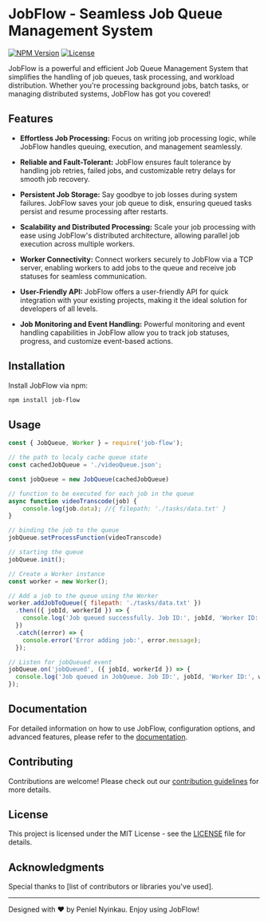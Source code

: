 # JobFlow - Seamless Job Queue Management System

[![NPM Version](https://img.shields.io/npm/v/job-flow.svg)](https://www.npmjs.com/package/job-flow)
[![License](https://img.shields.io/npm/l/job-flow.svg)](https://www.npmjs.com/package/job-flow)

JobFlow is a powerful and efficient Job Queue Management System that simplifies the handling of job queues, task processing, and workload distribution. Whether you're processing background jobs, batch tasks, or managing distributed systems, JobFlow has got you covered!

## Features

- **Effortless Job Processing:** Focus on writing job processing logic, while JobFlow handles queuing, execution, and management seamlessly.

- **Reliable and Fault-Tolerant:** JobFlow ensures fault tolerance by handling job retries, failed jobs, and customizable retry delays for smooth job recovery.

- **Persistent Job Storage:** Say goodbye to job losses during system failures. JobFlow saves your job queue to disk, ensuring queued tasks persist and resume processing after restarts.

- **Scalability and Distributed Processing:** Scale your job processing with ease using JobFlow's distributed architecture, allowing parallel job execution across multiple workers.

- **Worker Connectivity:** Connect workers securely to JobFlow via a TCP server, enabling workers to add jobs to the queue and receive job statuses for seamless communication.

- **User-Friendly API:** JobFlow offers a user-friendly API for quick integration with your existing projects, making it the ideal solution for developers of all levels.

- **Job Monitoring and Event Handling:** Powerful monitoring and event handling capabilities in JobFlow allow you to track job statuses, progress, and customize event-based actions.

## Installation

Install JobFlow via npm:

```bash
npm install job-flow
```

## Usage

```javascript
const { JobQueue, Worker } = require('job-flow');

// the path to localy cache queue state 
const cachedJobQueue = './videoQueue.json';

const jobQueue = new JobQueue(cachedJobQueue)

// function to be executed for each job in the queue
async function videoTranscode(job) {
    console.log(job.data); //{ filepath: './tasks/data.txt' }
}

// binding the job to the queue
jobQueue.setProcessFunction(videoTranscode)

// starting the queue 
jobQueue.init();

// Create a Worker instance
const worker = new Worker();

// Add a job to the queue using the Worker
worker.addJobToQueue({ filepath: './tasks/data.txt' })
  .then(({ jobId, workerId }) => {
    console.log('Job queued successfully. Job ID:', jobId, 'Worker ID:', workerId);
  })
  .catch((error) => {
    console.error('Error adding job:', error.message);
  });

// Listen for jobQueued event
jobQueue.on('jobQueued', ({ jobId, workerId }) => {
  console.log('Job queued in JobQueue. Job ID:', jobId, 'Worker ID:', workerId);
});
```

## Documentation

For detailed information on how to use JobFlow, configuration options, and advanced features, please refer to the [documentation](https://github.com/penielny/job-flow#readme).

## Contributing

Contributions are welcome! Please check out our [contribution guidelines](https://github.com/penielny/job-flow/blob/main/CONTRIBUTING.md) for more details.

## License

This project is licensed under the MIT License - see the [LICENSE](https://github.com/penielny/job-flow/blob/main/LICENSE) file for details.

## Acknowledgments

Special thanks to [list of contributors or libraries you've used].

---

Designed with :heart: by Peniel Nyinkau. Enjoy using JobFlow!